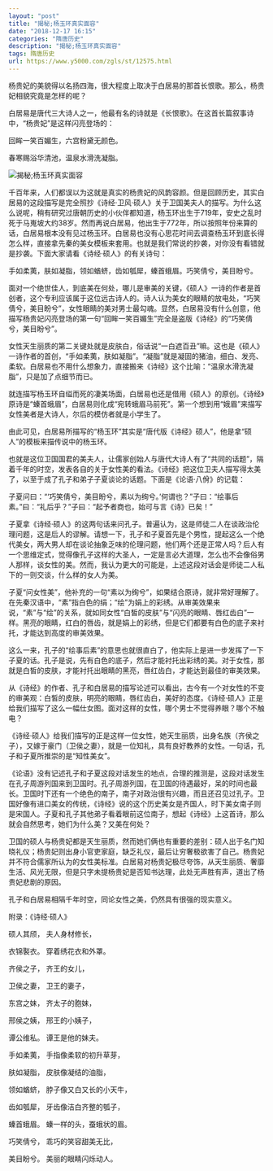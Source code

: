 ```yaml
---
layout: "post"
title: "揭秘;杨玉环真实面容"
date: "2018-12-17 16:15"
categories: "隋唐历史"
description: "揭秘;杨玉环真实面容"
tags: 隋唐历史
url: https://www.y5000.com/zgls/st/12575.html
---
```






杨贵妃的美貌得以名扬四海，很大程度上取决于白居易的那首长恨歌。那么，杨贵妃相貌究竟是怎样的呢？

白居易是唐代三大诗人之一，他最有名的诗就是《长恨歌》。在这首长篇叙事诗中，“杨贵妃”是这样闪亮登场的：

回眸一笑百媚生，六宫粉黛无颜色。

春寒赐浴华清池，温泉水滑洗凝脂。

![揭秘;杨玉环真实面容](/uploads/allimg/170207/6-1F20G51Ib11.JPG)

千百年来，人们都误以为这就是真实的杨贵妃的风韵容颜。但是回顾历史，其实白居易的这段描写是完全照抄《诗经·卫风·硕人》关于卫国美夫人的描写。为什么这么说呢，稍有研究过唐朝历史的小伙伴都知道，杨玉环出生于719年，安史之乱时死于马嵬坡大约38岁。然而再说白居易，他出生于772年，所以按照年份来算的话，白居易根本没有见过杨玉环。白居易也没有心思花时间去调查杨玉环到底长得怎么样，直接拿先秦的美女模板来套用。也就是我们常说的抄袭，对你没有看错就是抄袭。下面大家请看《诗经·硕人》的有关诗句：

手如柔荑，肤如凝脂，领如蝤蛴，齿如瓠犀，螓首蛾眉。巧笑倩兮，美目盼兮。

面对一个绝世佳人，到底美在何处，哪儿是审美的关键，《硕人》一诗的作者是首创者，这个专利应该属于这位远古诗人的。诗人认为美女的眼睛的放电处，“巧笑倩兮，美目盼兮”，女性眼睛的美对男士最勾魂。显然，白居易没有什么创意，他描写杨贵妃闪亮登场的第一句“回眸一笑百媚生”完全是盗版《诗经》的“巧笑倩兮，美目盼兮”。

女性天生丽质的第二关键处就是皮肤白，俗话说“一白遮百丑”嘛。这也是《硕人》一诗作者的首创，“手如柔荑，肤如凝脂”。“凝脂”就是凝固的猪油，细白、发亮、柔软。白居易也不用什么想象力，直接搬来《诗经》这个比喻：“温泉水滑洗凝脂”，只是加了点细节而已。

就连描写杨玉环自缢而死的凄美场面，白居易也还是借用《硕人》的原创。《诗经》原诗是“螓首蛾眉”，白居易则化成“宛转蛾眉马前死”。第一个想到用“娥眉”来描写女性美者是大诗人，尔后的模仿者就是小学生了。

由此可见，白居易所描写的“杨玉环”其实是“唐代版《诗经》硕人”，他是拿“硕人”的模板来描传说中的杨玉环。

也就是这位卫国国君的美夫人，让儒家创始人与唐代大诗人有了“共同的话题”，隔着千年的时空，发表各自的关于女性美的看法。《诗经》把这位卫夫人描写得太美了，以至于成了孔子和弟子子夏谈论的话题。下面是《论语·八佾》的记载：

子夏问曰：“‘巧笑倩兮，美目盼兮，素以为绚兮。’何谓也？”子曰：“绘事后素。”曰：“礼后乎？”子曰：“起予者商也，始可与言《诗》已矣！”

子夏拿《诗经·硕人》的这两句话来问孔子。普遍认为，这是师徒二人在谈政治伦理问题，这是后人的谬解。请想一下，孔子和子夏首先是个男性，提起这么一个绝代美女，两大男人却在谈论抽象乏味的伦理问题，他们两个还是正常人吗？后人有一个思维定式，觉得像孔子这样的大圣人，一定是言必大道理，怎么也不会像俗男人那样，谈女性的美。然而，我认为更大的可能是，上述这段对话会是师徒二人私下的一则交谈，什么样的女人为美。

子夏“问女性美”，他补充的一句“素以为绚兮”，如果结合原诗，就非常好理解了。在先秦汉语中，“素”指白色的绢；“绘”为娟上的彩绣。从审美效果来说，“素”与“绘”的关系，就如同女性“白皙的皮肤”与“闪亮的眼睛、唇红齿白”一样。黑亮的眼睛，红白的唇齿，就是娟上的彩绣，但是它们都要有白色的底子来衬托，才能达到高度的审美效果。

这么一来，孔子的“绘事后素”的意思也就很直白了，他实际上是进一步发挥了一下子夏的话。孔子是说，先有白色的底子，然后才能衬托出彩绣的美。对于女性，那就是白皙的皮肤，才能衬托出眼睛的黑亮，唇红齿白，才能达到最佳的审美效果。

从《诗经》的作者、孔子和白居易的描写论述可以看出，古今有一个对女性的不变的审美观：白皙的皮肤，明亮的眼睛，唇红齿白，美好的态度。《诗经·硕人》正是给我们描写了这么一幅仕女图。面对这样的女性，哪个男士不觉得养眼？哪个不触电？

《诗经·硕人》给我们描写的正是这样一位女性，她天生丽质，出身名族（齐侯之子），又嫁于豪门（卫侯之妻），就是一位知礼，具有良好教养的女性。一句话，孔子和子夏所推崇的是“知性美女”。

《论语》没有记述孔子和子夏这段对话发生的地点，合理的推测是，这段对话发生在孔子周游列国来到卫国时。孔子周游列国，在卫国的待遇最好，呆的时间也最长。卫国时下还有一个绝色的南子，南子对政治很有兴趣，而且还召见过孔子。卫国好像有进口美女的传统，《诗经》说的这个历史美女是齐国人，时下美女南子则是宋国人。子夏和孔子其他弟子看着眼前这位南子，想起《诗经》上这首诗，那么就会自然思考，她们为什么美？又美在何处？

卫国的硕人与杨贵妃都是天生丽质，然而她们俩也有重要的差别：硕人出于名门知晓礼仪；杨贵妃则出身小官吏家庭，缺乏礼仪，最后让穷奢极欲害了自己。杨贵妃并不符合儒家所认为的女性美标准。白居易对杨贵妃极尽夸饰，从天生丽质、奢靡生活、风光无限，但是只字未提杨贵妃是否知书达理，此处无声胜有声，道出了杨贵妃悲剧的原因。

孔子和白居易相隔千年时空，同论女性之美，仍然具有很强的现实意义。

附录：《诗经·硕人》

硕人其颀， 夫人身材修长，

衣锦褧衣。 穿着绣花衣和外罩。

齐侯之子， 齐王的女儿，

卫侯之妻， 卫王的妻子，

东宫之妹， 齐太子的胞妹，

邢侯之姨， 邢王的小姨子，

谭公维私。 谭王是他的妹夫。

手如柔荑， 手指像柔软的初升草芽，

肤如凝脂， 皮肤像凝结的油脂，

领如蝤蛴， 脖子像又白又长的小天牛，

齿如瓠犀， 牙齿像洁白齐整的瓠子，

螓首蛾眉。 螓一样的头，蚕蛾状的眉。

巧笑倩兮， 乖巧的笑容甜美无比，

美目盼兮。 美丽的眼睛闪烁动人。
